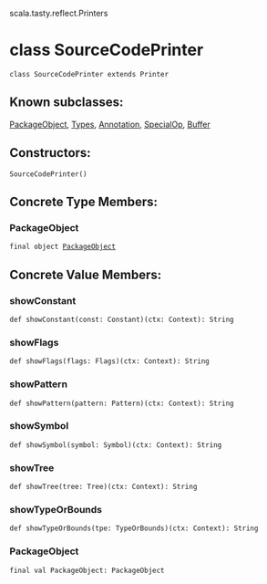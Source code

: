 scala.tasty.reflect.Printers
# class SourceCodePrinter

<pre><code class="language-scala" >class SourceCodePrinter extends Printer</pre></code>
## Known subclasses:
<a href="./SourceCodePrinter/PackageObject$.md">PackageObject</a>, <a href="./SourceCodePrinter/Types$.md">Types</a>, <a href="./SourceCodePrinter/Annotation$.md">Annotation</a>, <a href="./SourceCodePrinter/SpecialOp$.md">SpecialOp</a>, <a href="./SourceCodePrinter/Buffer.md">Buffer</a>
## Constructors:
<pre><code class="language-scala" >SourceCodePrinter()</pre></code>

## Concrete Type Members:
### PackageObject
<pre><code class="language-scala" >final object <a href="./SourceCodePrinter/PackageObject$.md">PackageObject</a></pre></code>
## Concrete Value Members:
### showConstant
<pre><code class="language-scala" >def showConstant(const: Constant)(ctx: Context): String</pre></code>

### showFlags
<pre><code class="language-scala" >def showFlags(flags: Flags)(ctx: Context): String</pre></code>

### showPattern
<pre><code class="language-scala" >def showPattern(pattern: Pattern)(ctx: Context): String</pre></code>

### showSymbol
<pre><code class="language-scala" >def showSymbol(symbol: Symbol)(ctx: Context): String</pre></code>

### showTree
<pre><code class="language-scala" >def showTree(tree: Tree)(ctx: Context): String</pre></code>

### showTypeOrBounds
<pre><code class="language-scala" >def showTypeOrBounds(tpe: TypeOrBounds)(ctx: Context): String</pre></code>

### PackageObject
<pre><code class="language-scala" >final val PackageObject: PackageObject</pre></code>

